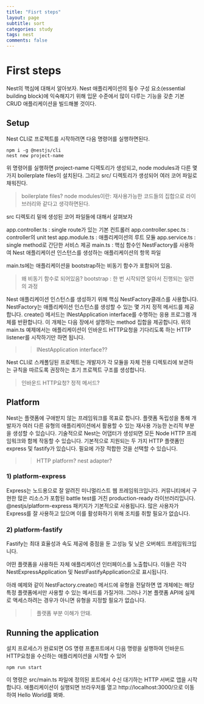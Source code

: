 ```yaml
---
title: "Fisrt steps"
layout: page
subtitle: sort
categories: study
tags: nest
comments: false
---
```


# First steps
Nest의 핵심에 대해서 알아보자. Nest 애플리케이션의 필수 구성 요소(essential building block)에 익숙해지기 위해 입문 수준에서 많이 다루는 기능을 갖춘 기본 CRUD 애플리케이션을 빌드해볼 것이다.

## Setup
Nest CLI로 프로젝트를 시작하려면 다음 명령어를 실행하면된다.
```console
npm i -g @nestjs/cli
nest new project-name
```
위 명령어를 실행하면 project-name 디렉토리가 생성되고, node modules과 다른 몇가지 boilerplate files이 설치된다. 그리고 src/ 디렉토리가 생성되어 여러 코어 파일로 채워진다.

> boilerplate files?
> node modules이란: 재사용가능한 코드들의 집합으로 라이브러리와 같다고 생각하면된다.

src 디렉토리 밑에 생성된 코어 파일들에 대해서 살펴보자

app.controller.ts : single route가 있는 기본 컨트롤러
app.controller.spec.ts : controller의 unit test
app.module.ts : 애플리케이션의 루트 모듈
app.service.ts : single method로 간단한 서비스 제공
main.ts : 핵심 함수인 NestFactory를 사용하여 Nest 애플리케이션 인스턴스를 생성하는 애플리케이션의 항목 파일

main.ts에는 애플리케이션을 bootstrap하는 비동기 함수가 포함되어 있음.
> 왜 비동기 함수로 되어있음?
> bootstrap : 한 번 시작되면 알아서 진행되는 일련의 과정

Nest 애플리케이션 인스턴스를 생성하기 위해 핵심 NestFactory클래스를 사용합니다. NestFactory는 애플리케이션 인스턴스를 생성할 수 있는 몇 가지 정적 메서드를 제공합니다. create() 메서드는 INestApplication interface를 수행하는 응용 프로그램 개체를 반환합니다. 이 개체는 다음 장에서 설명하는 method 집합을 제공합니다. 위의 main.ts 예제에서는 애플리케이션이 인바운드 HTTP요청을 기다리도록 하는 HTTP listener를 시작하기만 하면 됩니다.

>> INestApplication interface??

Nest CLI로 스캐폴딩된 프로젝트는 개발자가 각 모듈을 자체 전용 디렉토리에 보관하는 규칙을 따르도록 권장하는 초기 프로젝트 구조를 생성합니다.

> 인바운드 HTTP요청?
> 정적 메서드?

## Platform
Nest는 플랫폼에 구애받지 않는 프레임워크를 목표로 합니다. 플랫폼 독립성을 통해 개발자가 여러 다른 유형의 애플리케이션에서 활용할 수 있는 재사용 가능한 논리적 부분을 생성할 수 있습니다. 기술적으로 Nest는 어댑터가 생성되면 모든 Node HTTP 프레임워크와 함께 작동할 수 있습니다. 기본적으로 지원되는 두 가지 HTTP 플랫폼인 express 및 fastify가 있습니다. 필요에 가장 적합한 것을 선택할 수 있습니다.

>> HTTP platform?
>> nest adapter?


### 1) platform-express
Express는 노드용으로 잘 알려진 미니멀리스트 웹 프레임워크입니다. 커뮤니티에서 구현한 많은 리소스가 포함된 battle test를 거친 production-ready 라이브러리입니다. @nestjs/platform-express 패키지가 기본적으로 사용됩니다. 많은 사용자가 Express를 잘 사용하고 있으며 이를 활성화하기 위해 조치를 취할 필요가 없습니다.

### 2) platform-fastify
Fastify는 최대 효율성과 속도 제공에 중점을 둔 고성능 및 낮은 오버헤드 프레임워크입니다. 

어떤 플랫폼을 사용하든 자체 애플리케이션 인터페이스를 노출합니다. 이들은 각각 NestExpressApplication 및 NestFastifyApplication으로 표시됩니다.

아래 예제와 같이 NestFactory.create() 메서드에 유형을 전달하면 앱 개체에는 해당 특정 플랫폼에서만 사용할 수 있는 메서드를 가질거야. 그러나 기본 플랫폼 API에 실제로 액세스하려는 경우가 아니면 유형을 지정할 필요가 없습니다.

>> 플랫폼 부분 이해가 안돼.

## Running the application
설치 프로세스가 완료되면 OS 명령 프롬프트에서 다음 명령을 실행하여 인바운드 HTTP요청을 수신하는 애플리케이션을 시작할 수 있어

```console
npm run start
````

이 명령은 src/main.ts 파일에 정의된 포트에서 수신 대기하는 HTTP 서버로 앱을 시작합니다. 애플리케이션이 실행되면 브라우저를 열고 http://localhost:3000/으로 이동하여 Hello World를 봐봐.
